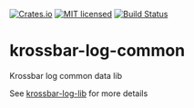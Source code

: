 [![Crates.io][crates-badge]][crates-url]
[![MIT licensed][mit-badge]][mit-url]
[![Build Status][actions-badge]][actions-url]

[crates-badge]: https://img.shields.io/crates/v/krossbar-log-common.svg
[crates-url]: https://crates.io/crates/krossbar-log-common
[mit-badge]: https://img.shields.io/badge/license-MIT-blue.svg
[mit-url]: https://github.com/krossbar-platform/krossbar-log/blob/main/LICENSE
[actions-badge]: https://github.com/krossbar-platform/krossbar-log/actions/workflows/ci.yml/badge.svg
[actions-url]: https://github.com/krossbar-platform/krossbar-log/actions/workflows/ci.yml

# krossbar-log-common

Krossbar log common data lib

See [krossbar-log-lib](https://crates.io/crates/krossbar-log-lib) for more details

